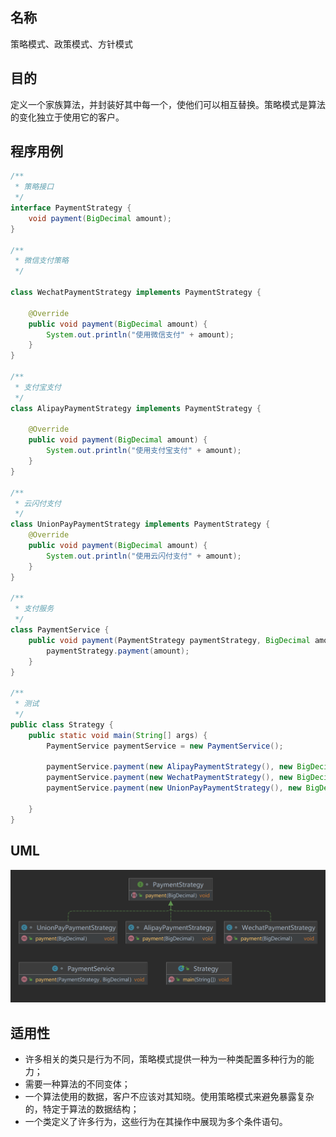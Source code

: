 ## 名称

策略模式、政策模式、方针模式

## 目的

定义一个家族算法，并封装好其中每一个，使他们可以相互替换。策略模式是算法的变化独立于使用它的客户。

## 程序用例

```java
/**
 * 策略接口
 */
interface PaymentStrategy {
    void payment(BigDecimal amount);
}

/**
 * 微信支付策略
 */

class WechatPaymentStrategy implements PaymentStrategy {

    @Override
    public void payment(BigDecimal amount) {
        System.out.println("使用微信支付" + amount);
    }
}

/**
 * 支付宝支付
 */
class AlipayPaymentStrategy implements PaymentStrategy {

    @Override
    public void payment(BigDecimal amount) {
        System.out.println("使用支付宝支付" + amount);
    }
}

/**
 * 云闪付支付
 */
class UnionPayPaymentStrategy implements PaymentStrategy {
    @Override
    public void payment(BigDecimal amount) {
        System.out.println("使用云闪付支付" + amount);
    }
}

/**
 * 支付服务
 */
class PaymentService {
    public void payment(PaymentStrategy paymentStrategy, BigDecimal amount) {
        paymentStrategy.payment(amount);
    }
}

/**
 * 测试
 */
public class Strategy {
    public static void main(String[] args) {
        PaymentService paymentService = new PaymentService();

        paymentService.payment(new AlipayPaymentStrategy(), new BigDecimal("100"));
        paymentService.payment(new WechatPaymentStrategy(), new BigDecimal("100"));
        paymentService.payment(new UnionPayPaymentStrategy(), new BigDecimal("100"));

    }
}
```

## UML

![image](./assets/Strategy.png)

## 适用性

- 许多相关的类只是行为不同，策略模式提供一种为一种类配置多种行为的能力；
- 需要一种算法的不同变体；
- 一个算法使用的数据，客户不应该对其知晓。使用策略模式来避免暴露复杂的，特定于算法的数据结构；
- 一个类定义了许多行为，这些行为在其操作中展现为多个条件语句。